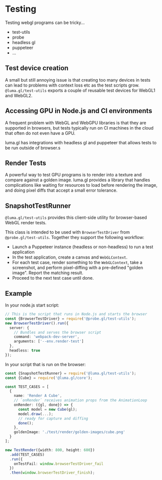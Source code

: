 # Testing

Testing webgl programs can be tricky...

- test-utils
- probe
- headless gl
- puppeteer
- ...

## Test device creation

A small but still annoying issue is that creating too many devices in tests can 
lead to problems with context loss etc as the test scripts grow. 
`@luma.gl/test-utils` exports a couple of reusable test devices for WebGL1 and WebGL2.

## Accessing GPU in Node.js and CI environments

A frequent problem with WebGL and WebGPU libraries is that they are supported in browsers, 
but tests typically run on CI machines in the cloud that often do not even have a GPU.

luma.gl has integrations with headless gl and puppeteer that allows tests to be run outside of browser.s

## Render Tests

A powerful way to test GPU programs is to render into a texture and compare against a golden image.
luma.gl provides a library that handles complications like waiting for resources to load before rendering the image,
and doing pixel diffs that accept a small error tolerance.

## SnapshotTestRunner

`@luma.gl/test-utils` provides this client-side utility for browser-based WebGL render tests.

This class is intended to be used with `BrowserTestDriver` from `@probe.gl/test-utils`. Together they support the following workflow:

- Launch a Puppeteer instance (headless or non-headless) to run a test application
- In the test application, create a canvas and `WebGLContext`.
- For each test case, render something to the `WebGLContext`, take a screenshot, and perform pixel-diffing with a pre-defined "golden image". Report the matching result.
- Proceed to the next test case until done.

## Example

In your node.js start script:

```typescript
// This is the script that runs in Node.js and starts the browser
const {BrowserTestDriver} = require('@probe.gl/test-utils');
new BrowserTestDriver().run({
  server: {
    // Bundles and serves the browser script
    command: 'webpack-dev-server',
    arguments: ['--env.render-test']
  },
  headless: true
});
```

In your script that is run on the browser:

```typescript
const {SnapshotTestRunner} = require('@luma.gl/test-utils');
const {Cube} = require('@luma.gl/core');

const TEST_CASES = [
  {
    name: 'Render A Cube',
    // `onRender` receives animation props from the AnimationLoop
    onRender: ({gl, done}) => {
      const model = new Cube(gl);
      model.draw(...);
      // ready for capture and diffing
      done();
    },
    goldenImage: './test/render/golden-images/cube.png'
  }
];

new TestRender({width: 800, height: 600})
  .add(TEST_CASES)
  .run({
    onTestFail: window.browserTestDriver_fail
  })
  .then(window.browserTestDriver_finish);
```

